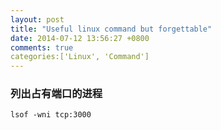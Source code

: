 ```yaml
---
layout: post
title: "Useful linux command but forgettable"
date: 2014-07-12 13:56:27 +0800
comments: true
categories:['Linux', 'Command'] 
---
```


### 列出占有端口的进程

	lsof -wni tcp:3000
